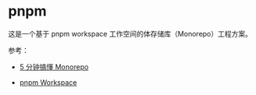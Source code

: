 # pnpm

这是一个基于 pnpm workspace 工作空间的体存储库（Monorepo）工程方案。

参考：

 - [5 分钟搞懂 Monorepo](https://xie.infoq.cn/article/4f870ba6a7c8e0fd825295c92)

 - [pnpm Workspace](https://pnpm.io/workspaces)
